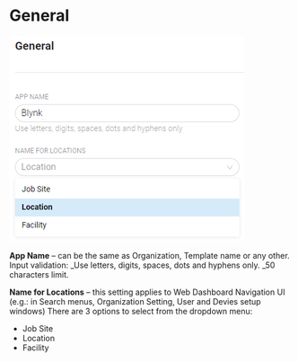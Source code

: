 # General

![](../../../.gitbook/assets/general.png)

**App Name** – can be the same as Organization, Template name or any other. \
Input validation: _Use letters, digits, spaces, dots and hyphens only. _50 characters limit.

**Name for Locations** – this setting applies to Web Dashboard Navigation UI (e.g.: in Search menus, Organization Setting, User and Devies setup windows) There are 3 options to select from the dropdown menu: 

* Job Site
* Location
* Facility
